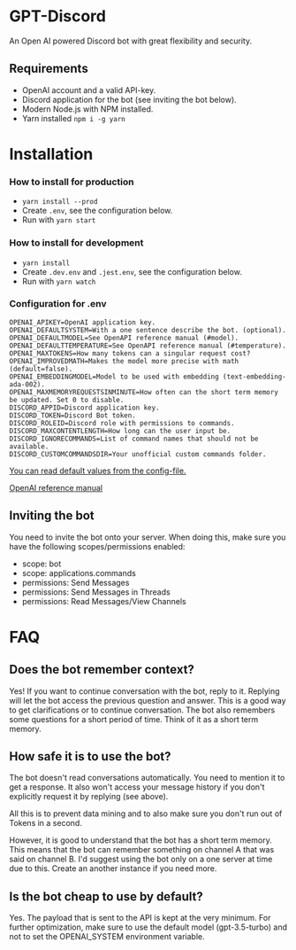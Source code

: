 # GPT-Discord

An Open AI powered Discord bot with great flexibility and security.

## Requirements

- OpenAI account and a valid API-key.
- Discord application for the bot (see inviting the bot below).
- Modern Node.js with NPM installed.
- Yarn installed `npm i -g yarn`

# Installation

### How to install for production

- `yarn install --prod`
- Create `.env`, see the configuration below.
- Run with `yarn start`

### How to install for development

- `yarn install`
- Create `.dev.env` and `.jest.env`, see the configuration below.
- Run with `yarn watch`

### Configuration for .env

```
OPENAI_APIKEY=OpenAI application key.
OPENAI_DEFAULTSYSTEM=With a one sentence describe the bot. (optional).
OPENAI_DEFAULTMODEL=See OpenAPI reference manual (#model).
OPENAI_DEFAULTTEMPERATURE=See OpenAPI reference manual (#temperature).
OPENAI_MAXTOKENS=How many tokens can a singular request cost?
OPENAI_IMPROVEDMATH=Makes the model more precise with math (default=false).
OPENAI_EMBEDDINGMODEL=Model to be used with embedding (text-embedding-ada-002).
OPENAI_MAXMEMORYREQUESTSINMINUTE=How often can the short term memory be updated. Set 0 to disable.
DISCORD_APPID=Discord application key.
DISCORD_TOKEN=Discord Bot token.
DISCORD_ROLEID=Discord role with permissions to commands.
DISCORD_MAXCONTENTLENGTH=How long can the user input be.
DISCORD_IGNORECOMMANDS=List of command names that should not be available.
DISCORD_CUSTOMCOMMANDSDIR=Your unofficial custom commands folder.
```

[You can read default values from the config-file.](https://github.com/ahoys/gpt-discord/blob/main/src/config.ts)

[OpenAI reference manual](https://platform.openai.com/docs/api-reference/completions/create)

## Inviting the bot

You need to invite the bot onto your server. When doing this, make sure you have the following scopes/permissions enabled:

- scope: bot
- scope: applications.commands
- permissions: Send Messages
- permissions: Send Messages in Threads
- permissions: Read Messages/View Channels

# FAQ

## Does the bot remember context?

Yes! If you want to continue conversation with the bot, reply to it. Replying will let the bot access the previous question and answer. This is a good way to get clarifications or to continue conversation. The bot also remembers some questions for a short period of time. Think of it as a short term memory.

## How safe it is to use the bot?

The bot doesn't read conversations automatically. You need to mention it to get a response. It also won't access your message history if you don't explicitly request it by replying (see above).

All this is to prevent data mining and to also make sure you don't run out of Tokens in a second.

However, it is good to understand that the bot has a short term memory. This means that the bot can remember something on channel A that was said on channel B. I'd suggest using the bot only on a one server at time due to this. Create an another instance if you need more.

## Is the bot cheap to use by default?

Yes. The payload that is sent to the API is kept at the very minimum. For further optimization, make sure to use the default model (gpt-3.5-turbo) and not to set the OPENAI_SYSTEM environment variable.
